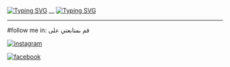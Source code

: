 [![Typing SVG](https://readme-typing-svg.herokuapp.com?font=Permanent+Marker&pause=1000&color=5A459C&center=true&vCenter=true&width=435&lines=Hii+%F0%9F%91%8B+I'm+Oussama+bekrine;%E2%9D%A4%EF%B8%8F+Welcome+to+my+profile++%E2%81%A6%E2%9D%A4%EF%B8%8F%E2%81%A9)](https://git.io/typing-svg)
__
[![Typing SVG](https://readme-typing-svg.herokuapp.com?font=Permanent+Marker&pause=1000&color=304289&center=true&vCenter=true&width=435&lines=%D9%85%D8%B1%D8%AD%D8%A8%D8%A7%F0%9F%91%8B+%D8%A3%D9%86%D8%A7+%D8%A3%D8%B3%D8%A7%D9%85%D8%A9+%D8%A8%D9%83%D8%B1%D9%8A%D9%86;%E2%81%A6%E2%9D%A4%EF%B8%8F%E2%81%A9+%D9%85%D8%B1%D8%AD%D8%A8%D8%A7+%D8%A8%D9%83%D9%85+%D9%81%D9%8A+%D9%85%D9%84%D9%81%D9%8A+%D8%A7%D9%84%D8%B4%D8%AE%D8%B5%D9%8A+%E2%81%A6%E2%9D%A4%EF%B8%8F%E2%81%A9)](https://git.io/typing-svg)


___________

#follow me in: قم بمتابعتي على 

<a href="https://www.instagram.com/oussama_bekrine12"><img alt="instagram" src="https://img.shields.io/badge/-my%20instagram-lightgrey?style=for-the-badge&logo=instagram&logoColor=red"/></a>

<a href="https://www.facebook.com/oussama.bakrine"><img alt="facebook" src="https://img.shields.io/badge/-my%20facebook-lightgrey?style=for-the-badge&logo=facebook&logoColor=blue"/></a>
